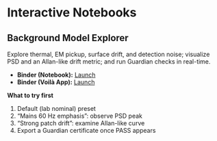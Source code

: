 # Interactive Notebooks

## Background Model Explorer
Explore thermal, EM pickup, surface drift, and detection noise; visualize PSD and an Allan-like drift metric; and run Guardian checks in real-time.

- **Binder (Notebook):** [Launch](https://mybinder.org/v2/gh/uwarring82/-flyby-fingerprints-sandbox/HEAD?labpath=notebooks%2FBackground_Model_Explorer.ipynb)
- **Binder (Voilà App):** [Launch](https://mybinder.org/v2/gh/uwarring82/-flyby-fingerprints-sandbox/HEAD?urlpath=voila/render/notebooks/Background_Model_Explorer_APP.ipynb)

**What to try first**
1. Default (lab nominal) preset  
2. “Mains 60 Hz emphasis”: observe PSD peak  
3. “Strong patch drift”: examine Allan-like curve  
4. Export a Guardian certificate once PASS appears
